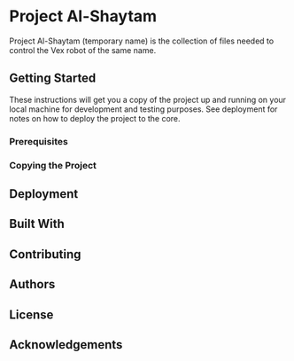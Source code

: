 # Project Al-Shaytam

Project Al-Shaytam (temporary name) is the collection of files needed to control
the Vex robot of the same name.

## Getting Started

These instructions will get you a copy of the project up and running on your local machine for development and testing purposes. See deployment for notes on how to deploy the project to the core.

### Prerequisites

### Copying the Project

## Deployment

## Built With

## Contributing

## Authors

## License

## Acknowledgements
